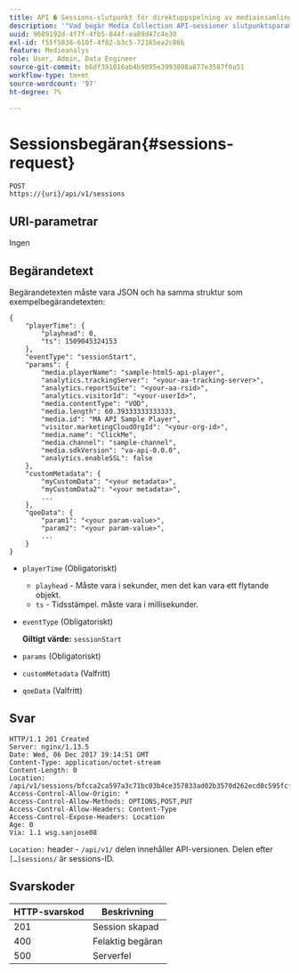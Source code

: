 ```yaml
---
title: API � Sessions-slutpunkt för direktuppspelning av mediainsamling
description: '"Vad begär Media Collection API-sessioner slutpunktsparametrar och svar?"'
uuid: 9609192d-4f7f-4fb5-844f-ea89d47c4e30
exl-id: f55f5838-610f-4f82-b3c5-72165ea2c86b
feature: Medieanalys
role: User, Admin, Data Engineer
source-git-commit: b6df391016ab4b9095e3993808a877e3587f0a51
workflow-type: tm+mt
source-wordcount: '97'
ht-degree: 7%

---
```


# Sessionsbegäran{#sessions-request}

```
POST 
https://{uri}/api/v1/sessions
```

## URI-parametrar

Ingen

## Begärandetext

Begärandetexten måste vara JSON och ha samma struktur som exempelbegärandetexten:

```
{ 
    "playerTime": { 
        "playhead": 0, 
        "ts": 1509045324153 
    }, 
    "eventType": "sessionStart", 
    "params": { 
        "media.playerName": "sample-html5-api-player", 
        "analytics.trackingServer": "<your-aa-tracking-server>", 
        "analytics.reportSuite": "<your-aa-rsid>", 
        "analytics.visitorId": "<your-userId>", 
        "media.contentType": "VOD", 
        "media.length": 60.39333333333333, 
        "media.id": "MA API Sample Player", 
        "visitor.marketingCloudOrgId": "<your-org-id>", 
        "media.name": "ClickMe", 
        "media.channel": "sample-channel", 
        "media.sdkVersion": "va-api-0.0.0", 
        "analytics.enableSSL": false 
    }, 
    "customMetadata": { 
        "myCustomData": "<your metadata>", 
        "myCustomData2": "<your metadata>", 
        ... 
    }, 
    "qoeData": { 
        "param1": "<your param-value>", 
        "param2": "<your param-value>", 
        ... 
    } 
}
```

* `playerTime` (Obligatoriskt)
   * `playhead` - Måste vara i sekunder, men det kan vara ett flytande objekt.
   * `ts` - Tidsstämpel. måste vara i millisekunder.
* `eventType` (Obligatoriskt)

   **Giltigt värde:** `sessionStart`
* `params` (Obligatoriskt)
* `customMetadata` (Valfritt)
* `qoeData` (Valfritt)

## Svar

```
HTTP/1.1 201 Created 
Server: nginx/1.13.5 
Date: Wed, 06 Dec 2017 19:14:51 GMT 
Content-Type: application/octet-stream 
Content-Length: 0 
Location: /api/v1/sessions/bfcca2ca597a3c71bc03b4ce357833ad02b3570d262ecd0c595fcf8f2ae4df58 
Access-Control-Allow-Origin: * 
Access-Control-Allow-Methods: OPTIONS,POST,PUT 
Access-Control-Allow-Headers: Content-Type 
Access-Control-Expose-Headers: Location 
Age: 0 
Via: 1.1 wsg.sanjose08
```

`Location:` header -  `/api/v1/` delen innehåller API-versionen. Delen efter `[…]sessions/` är sessions-ID.

## Svarskoder

| HTTP-svarskod | Beskrivning |
|---|---|
| 201 | Session skapad |
| 400 | Felaktig begäran |
| 500 | Serverfel |
